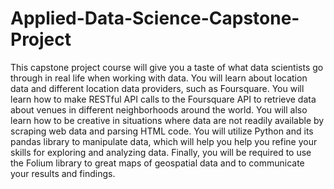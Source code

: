 # Applied-Data-Science-Capstone-Project

This capstone project course will give you a taste of what data scientists go through in real life when working with data.  You will learn about location data and different location data providers, such as Foursquare. You will learn how to make RESTful API calls to the Foursquare API to retrieve data about venues in different neighborhoods around the world. You will also learn how to be creative in situations where data are not readily available by scraping web data and parsing HTML code. You will utilize Python and its pandas library to manipulate data, which will help you help you refine your skills for exploring and analyzing data.  Finally, you will be required to use the Folium library to great maps of geospatial data and to communicate your results and findings.
